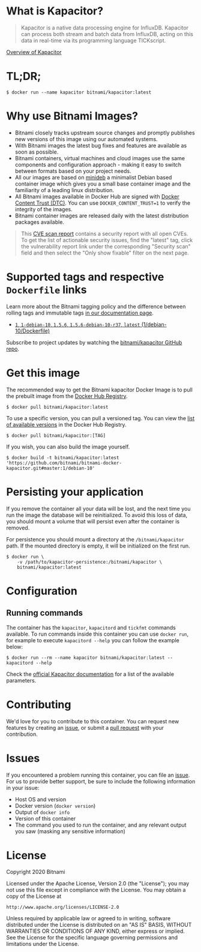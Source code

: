 
# What is Kapacitor?

> Kapacitor is a native data processing engine for InfluxDB. Kapacitor can process both stream and batch data from InfluxDB, acting on this data in real-time via its programming language TICKscript.

[Overview of Kapacitor](https://github.com/influxdata/kapacitor)

# TL;DR;

```console
$ docker run --name kapacitor bitnami/kapacitor:latest
```

# Why use Bitnami Images?

* Bitnami closely tracks upstream source changes and promptly publishes new versions of this image using our automated systems.
* With Bitnami images the latest bug fixes and features are available as soon as possible.
* Bitnami containers, virtual machines and cloud images use the same components and configuration approach - making it easy to switch between formats based on your project needs.
* All our images are based on [minideb](https://github.com/bitnami/minideb) a minimalist Debian based container image which gives you a small base container image and the familiarity of a leading linux distribution.
* All Bitnami images available in Docker Hub are signed with [Docker Content Trust (DTC)](https://docs.docker.com/engine/security/trust/content_trust/). You can use `DOCKER_CONTENT_TRUST=1` to verify the integrity of the images.
* Bitnami container images are released daily with the latest distribution packages available.


> This [CVE scan report](https://quay.io/repository/bitnami/kapacitor?tab=tags) contains a security report with all open CVEs. To get the list of actionable security issues, find the "latest" tag, click the vulnerability report link under the corresponding "Security scan" field and then select the "Only show fixable" filter on the next page.

# Supported tags and respective `Dockerfile` links

Learn more about the Bitnami tagging policy and the difference between rolling tags and immutable tags [in our documentation page](https://docs.bitnami.com/tutorials/understand-rolling-tags-containers/).


* [`1`, `1-debian-10`, `1.5.6`, `1.5.6-debian-10-r37`, `latest` (1/debian-10/Dockerfile)](https://github.com/bitnami/bitnami-docker-kapacitor/blob/1.5.6-debian-10-r37/1/debian-10/Dockerfile)

Subscribe to project updates by watching the [bitnami/kapacitor GitHub repo](https://github.com/bitnami/bitnami-docker-kapacitor).

# Get this image

The recommended way to get the Bitnami kapacitor Docker Image is to pull the prebuilt image from the [Docker Hub Registry](https://hub.docker.com/r/bitnami/kapacitor).

```console
$ docker pull bitnami/kapacitor:latest
```

To use a specific version, you can pull a versioned tag. You can view the [list of available versions](https://hub.docker.com/r/bitnami/kapacitor/tags/) in the Docker Hub Registry.

```console
$ docker pull bitnami/kapacitor:[TAG]
```

If you wish, you can also build the image yourself.

```console
$ docker build -t bitnami/kapacitor:latest 'https://github.com/bitnami/bitnami-docker-kapacitor.git#master:1/debian-10'
```

# Persisting your application

If you remove the container all your data will be lost, and the next time you run the image the database will be reinitialized. To avoid this loss of data, you should mount a volume that will persist even after the container is removed.

For persistence you should mount a directory at the `/bitnami/kapacitor` path. If the mounted directory is empty, it will be initialized on the first run.

```console
$ docker run \
    -v /path/to/kapacitor-persistence:/bitnami/kapacitor \
    bitnami/kapacitor:latest
```

# Configuration

## Running commands

The container has the `kapacitor`, `kapacitord` and `tickfmt` commands available. To run commands inside this container you can use `docker run`, for example to execute `kapacitord --help` you can follow the example below:

```console
$ docker run --rm --name kapacitor bitnami/kapacitor:latest -- kapacitord --help
```

Check the [official Kapacitor documentation](https://docs.influxdata.com/kapacitor) for a list of the available parameters.

# Contributing

We'd love for you to contribute to this container. You can request new features by creating an [issue](https://github.com/bitnami/bitnami-docker-kapacitor/issues), or submit a [pull request](https://github.com/bitnami/bitnami-docker-kapacitor/pulls) with your contribution.

# Issues

If you encountered a problem running this container, you can file an [issue](https://github.com/bitnami/bitnami-docker-kapacitor/issues/new). For us to provide better support, be sure to include the following information in your issue:

- Host OS and version
- Docker version (`docker version`)
- Output of `docker info`
- Version of this container
- The command you used to run the container, and any relevant output you saw (masking any sensitive information)

# License

Copyright 2020 Bitnami

Licensed under the Apache License, Version 2.0 (the "License");
you may not use this file except in compliance with the License.
You may obtain a copy of the License at

    http://www.apache.org/licenses/LICENSE-2.0

Unless required by applicable law or agreed to in writing, software
distributed under the License is distributed on an "AS IS" BASIS,
WITHOUT WARRANTIES OR CONDITIONS OF ANY KIND, either express or implied.
See the License for the specific language governing permissions and
limitations under the License.
